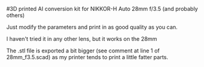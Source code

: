 #3D printed AI conversion kit for NIKKOR-H Auto 28mm f/3.5 (and probably others) 

Just modify the parameters and print in as good quality as you can.

I haven't tried it in any other lens, but it works on the 28mm


The .stl file is exported a bit bigger (see comment at line 1 of 28mm_f3.5.scad) as my printer tends to print a little fatter parts.

